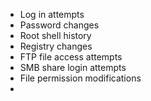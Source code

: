 - Log in attempts
- Password changes
- Root shell history
- Registry changes
- FTP file access attempts
- SMB share login attempts
- File permission modifications
- 